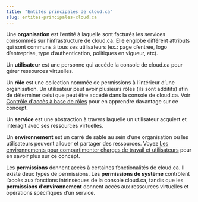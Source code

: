```yaml
---
title: "Entités principales de cloud.ca"
slug: entites-principales-cloud.ca
---
```



Une **organisation** est l’entité à laquelle sont facturés les services consommés sur l’infrastructure de cloud.ca. Elle englobe différent attributs qui sont communs à tous ses utilisateurs (ex.: page d’entrée, logo d’entreprise, type d’authentication, politiques en vigueur, etc).

Un **utilisateur** est une personne qui accède la console de cloud.ca pour gérer ressources virtuelles.

Un **rôle** est une collection nommée de permissions à l’intérieur d’une organisation. Un utilisateur peut avoir plusieurs rôles (ils sont additifs) afin de déterminer celui que peut être accédé  dans la console de cloud.ca.  Voir [Contrôle d'accès à base de rôles](../administration/rbac.md) pour en apprendre davantage sur ce concept.

Un **service** est une abstraction à travers laquelle un utilisateur acquiert et interagit avec ses ressources virtuelles.

Un **environnement** est un carré de sable au sein d’une organisation où les utilisateurs peuvent allouer et partager des ressources. Voyez [Les environnements pour compartimenter charges de travail et utilisateurs](environments-to-organize-workloads-and-users.md) pour en savoir plus sur ce concept.

Les **permissions** donnent accès à certaines fonctionalités de cloud.ca. Il existe deux types de permissions. Les **permissions de système** contrôlent l’accès aux fonctions intrinsèques de la console cloud.ca, tandis que les **permissions d’environnement** donnent accès aux ressources virtuelles et opérations spécifiques d’un service.

